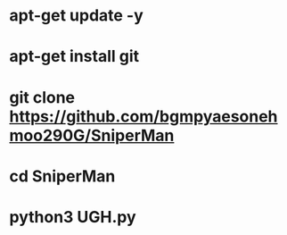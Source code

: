 # apt-get update -y
# apt-get install git
# git clone https://github.com/bgmpyaesonehmoo290G/SniperMan
# cd SniperMan
# python3 UGH.py
